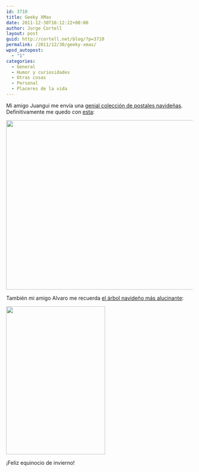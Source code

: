 ```yaml
---
id: 3710
title: Geeky XMas
date: 2011-12-30T16:12:22+00:00
author: Jorge Cortell
layout: post
guid: http://cortell.net/blog/?p=3710
permalink: /2011/12/30/geeky-xmas/
wpsd_autopost:
  - "1"
categories:
  - General
  - Humor y curiosidades
  - Otras cosas
  - Personal
  - Placeres de la vida
---
```

Mi amigo Juangui me envía una <a title="http://www.telegraph.co.uk/topics/christmas/3531904/Christmas-and-holiday-cards-for-geeks-Top-11.html" href="http://www.telegraph.co.uk/topics/christmas/3531904/Christmas-and-holiday-cards-for-geeks-Top-11.html" target="_blank">genial colección de postales navideñas</a>. Definitivamente me quedo con <a title="http://store.wondermark.com/products/cards" href="http://store.wondermark.com/products/cards" target="_blank">esta</a>:

<img title="card" src="http://wondermark.org/test/shepherds-big.jpg" alt="" width="677" height="458" />

También mi amigo Alvaro me recuerda <a title="http://superpunch.blogspot.com/2011/12/portal-themed-christmas-tree.html" href="http://superpunch.blogspot.com/2011/12/portal-themed-christmas-tree.html" target="_blank">el árbol navideño más alucinante</a>:

<img class="aligncenter" title="Portal tree" src="http://4.bp.blogspot.com/-Psc4MZFlgtQ/TvZ1EHijvOI/AAAAAAAA8OU/theGHNVUYw0/s400/U1KoD.jpg" alt="" width="267" height="400" />

¡Feliz equinocio de invierno!